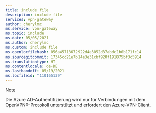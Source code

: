 ```yaml
---
title: include file
description: include file
services: vpn-gateway
author: cherylmc
ms.service: vpn-gateway
ms.topic: include
ms.date: 05/05/2021
ms.author: cherylmc
ms.custom: include file
ms.openlocfilehash: 056a45713672922d4e3052d37abdc1b0b171fc14
ms.sourcegitcommit: 17345cc21e7b14e3e31cbf920f191875bf3c5914
ms.translationtype: HT
ms.contentlocale: de-DE
ms.lasthandoff: 05/19/2021
ms.locfileid: "110165139"
---
```

> [!NOTE]
>Die Azure AD-Authentifizierung wird nur für Verbindungen mit dem OpenVPN®-Protokoll unterstützt und erfordert den Azure-VPN-Client.
>